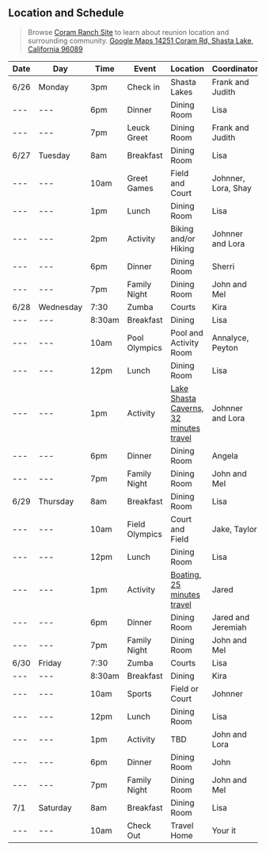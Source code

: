 ## Location and Schedule
> Browse [Coram Ranch Site](https://www.coramranch.com/) to learn about reunion location and surrounding community. [Google Maps 14251 Coram Rd, Shasta Lake, California 96089](https://www.google.com/maps/place/14251+Coram+Rd,+Shasta+Lake,+CA+96019/@40.707988,-122.44701,16z/data=!4m5!3m4!1s0x54d28be161c895ef:0xca3b8805b9b6a5ec!8m2!3d40.7079882!4d-122.4470104?hl=en)


| Date | Day | Time | Event | Location | Coordinator |
| --- | --- | --- | --- | --- | --- |
| 6/26 | Monday | 3pm | Check in | Shasta Lakes | Frank and Judith |
| --- | --- | 6pm | Dinner | Dining Room | Lisa |
| --- | --- | 7pm | Leuck Greet | Dining Room | Frank and Judith |
| 6/27 | Tuesday | 8am | Breakfast | Dining Room | Lisa |
| --- | --- | 10am | Greet Games | Field and Court | Johnner, Lora, Shay|
| --- | --- | 1pm | Lunch | Dining Room | Lisa |
| --- | --- | 2pm | Activity | Biking and/or Hiking | Johnner and Lora |
| --- | --- | 6pm | Dinner | Dining Room | Sherri |
| --- | --- | 7pm | Family Night | Dining Room | John and Mel |
| 6/28 | Wednesday | 7:30 | Zumba | Courts | Kira |
| --- | --- | 8:30am | Breakfast | Dining | Lisa |
| --- | --- | 10am | Pool Olympics | Pool and Activity Room | Annalyce, Peyton |
| --- | --- | 12pm | Lunch | Dining Room | Lisa |
| --- | --- | 1pm | Activity | [Lake Shasta Caverns, 32 minutes travel](http://lakeshastacaverns.clickforward.com/group-tours) | Johnner and Lora|
| --- | --- | 6pm | Dinner | Dining Room | Angela |
| --- | --- | 7pm | Family Night | Dining Room | John and Mel |
| 6/29 | Thursday | 8am | Breakfast | Dining Room | Lisa |
| --- | --- | 10am | Field Olympics | Court and Field | Jake, Taylor |
| --- | --- | 12pm | Lunch | Dining Room | Lisa |
| --- | --- | 1pm | Activity | [Boating, 25 minutes travel](https://bridgebayhouseboats.com/houseboats/grand-sierra) | Jared |
| --- | --- | 6pm | Dinner | Dining Room | Jared and Jeremiah |
| --- | --- | 7pm | Family Night | Dining Room | John and Mel |
| 6/30 | Friday | 7:30 | Zumba | Courts | Lisa |
| --- | --- | 8:30am | Breakfast | Dining | Kira |
| --- | --- | 10am | Sports | Field or Court | Johnner |
| --- | --- | 12pm | Lunch | Dining Room | Lisa |
| --- | --- | 1pm | Activity | TBD | John and Lora |
| --- | --- | 6pm | Dinner | Dining Room | John |
| --- | --- | 7pm | Family Night | Dining Room |John and Mel |
| 7/1 | Saturday | 8am | Breakfast | Dining Room | Lisa |
| --- | --- | 10am | Check Out | Travel Home | Your it |
